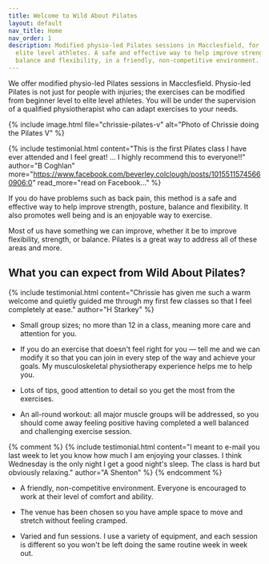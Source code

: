 ```yaml
---
title: Welcome to Wild About Pilates
layout: default
nav_title: Home
nav_order: 1
description: Modified physio-led Pilates sessions in Macclesfield, for beginners to
  elite level athletes. A safe and effective way to help improve strength, posture,
  balance and flexibility, in a friendly, non-competitive environment.
---
```


We offer modified physio-led Pilates sessions in Macclesfield.  Physio-led Pilates is not just for people with injuries; the exercises can be modified from beginner level to elite level athletes.  You will be under the supervision of a qualified physiotherapist who can adapt exercises to your needs.

{% include image.html
    file="chrissie-pilates-v"
    alt="Photo of Chrissie doing the Pilates V"
%}

{% include testimonial.html
    content="This is the first Pilates class I have ever attended and I feel great! &hellip; I highly recommend this to everyone!!"
    author="B Coghlan"
    more="https://www.facebook.com/beverley.colclough/posts/10155115745660906:0"
    read_more="read on Facebook&hellip;"
%}

If you do have problems such as back pain, this method is a safe and effective way to help improve strength, posture, balance and flexibility. It also promotes well being and is an enjoyable way to exercise.

Most of us have something we can improve, whether it be to improve flexibility, strength, or balance. Pilates is a great way to address all of these areas and more.

## What you can expect from Wild About Pilates?

{% include testimonial.html
    content="Chrissie has given me such a warm welcome and quietly guided me through my first few classes so that I feel completely at ease."
    author="H Starkey"
%}

* Small group sizes; no more than 12 in a class, meaning more care and attention for you.

* If you do an exercise that doesn't feel right for you — tell me and we can modify it so that you can join in every step of the way and achieve your goals.  My musculoskeletal physiotherapy experience helps me to help you.

* Lots of tips, good attention to detail so you get the most from the exercises.

* An all-round workout: all major muscle groups will be addressed, so you should come away feeling positive having completed a well balanced and challenging exercise session.

{% comment %}
{% include testimonial.html
    content="I meant to e-mail you last week to let you know how much I am enjoying your classes. I think Wednesday is the only night I get a good night's sleep. The class is hard but obviously relaxing."
    author="A Shenton"
%}
{% endcomment %}

* A friendly, non-competitive environment. Everyone is encouraged to work at their level of comfort and ability.

* The venue has been chosen so you have ample space to move and stretch without feeling cramped.

* Varied and fun sessions. I use a variety of equipment, and each session is different so you won't be left doing the same routine week in week out.
